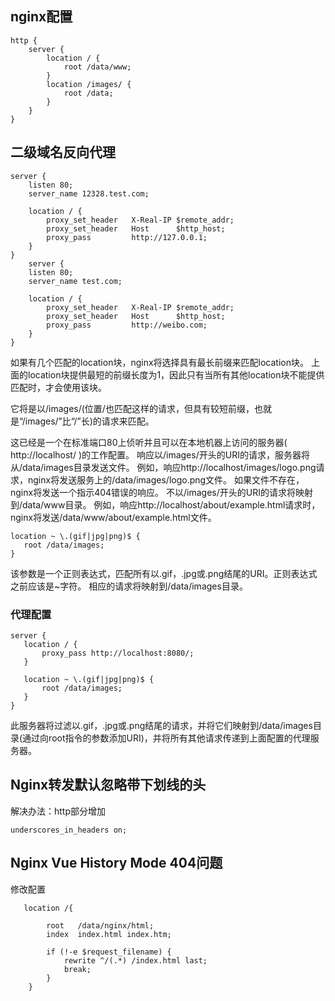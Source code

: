 ## nginx配置

```
http {
    server {
        location / {
            root /data/www;
        }
        location /images/ {
            root /data;
        }
    }
}
```
## 二级域名反向代理
```
server {  
    listen 80;
    server_name 12328.test.com;

    location / {
        proxy_set_header   X-Real-IP $remote_addr;
        proxy_set_header   Host      $http_host;
        proxy_pass         http://127.0.0.1;
    }
}
    server {  
    listen 80;
    server_name test.com;

    location / {
        proxy_set_header   X-Real-IP $remote_addr;
        proxy_set_header   Host      $http_host;
        proxy_pass         http://weibo.com;
    }
}

 ```
如果有几个匹配的location块，nginx将选择具有最长前缀来匹配location块。 上面的location块提供最短的前缀长度为1，因此只有当所有其他location块不能提供匹配时，才会使用该块。
 
 它将是以/images/(位置/也匹配这样的请求，但具有较短前缀，也就是“/images/”比“/”长)的请求来匹配。
 
 这已经是一个在标准端口80上侦听并且可以在本地机器上访问的服务器( http://localhost/ )的工作配置。 响应以/images/开头的URI的请求，服务器将从/data/images目录发送文件。 例如，响应http://localhost/images/logo.png请求，nginx将发送服务上的/data/images/logo.png文件。 如果文件不存在，nginx将发送一个指示404错误的响应。 不以/images/开头的URI的请求将映射到/data/www目录。 例如，响应http://localhost/about/example.html请求时，nginx将发送/data/www/about/example.html文件。
 ```
 location ~ \.(gif|jpg|png)$ {
    root /data/images;
}
```
该参数是一个正则表达式，匹配所有以.gif，.jpg或.png结尾的URI。正则表达式之前应该是~字符。 相应的请求将映射到/data/images目录。
 
 
 ### 代理配置
 ```
 server {
    location / {
        proxy_pass http://localhost:8080/;
    }

    location ~ \.(gif|jpg|png)$ {
        root /data/images;
    }
}
```
此服务器将过滤以.gif，.jpg或.png结尾的请求，并将它们映射到/data/images目录(通过向root指令的参数添加URI)，并将所有其他请求传递到上面配置的代理服务器。


## Nginx转发默认忽略带下划线的头
解决办法：http部分增加
```
underscores_in_headers on;
```

## Nginx Vue History Mode 404问题
修改配置
```
   location /{

        root   /data/nginx/html;
        index  index.html index.htm;

        if (!-e $request_filename) {
            rewrite ^/(.*) /index.html last;
            break;
        }
    }
````
